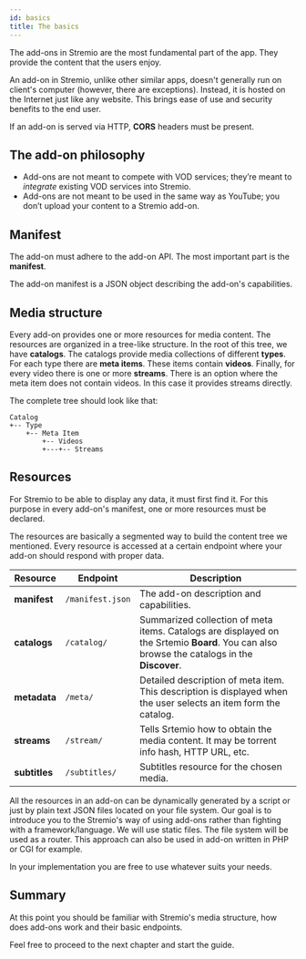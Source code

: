 ```yaml
---
id: basics
title: The basics
---
```


The add-ons in Stremio are the most fundamental part of the app. They provide the content that the users enjoy.

An add-on in Stremio, unlike other similar apps, doesn't generally run on client's computer (however, there are exceptions). Instead, it is hosted on the Internet just like any website. This brings ease of use and security benefits to the end user.

If an add-on is served via HTTP, **CORS** headers must be present.

The add-on philosophy
---

 * Add-ons are not meant to compete with VOD services; they’re meant to *integrate* existing VOD services into Stremio.
 * Add-ons are not meant to be used in the same way as YouTube; you don’t upload your content to a Stremio add-on.


Manifest
---

The add-on must adhere to the add-on API. The most important part is the **manifest**. 

The add-on manifest is a JSON object describing the add-on's capabilities.


Media structure
---

Every add-on provides one or more resources for media content. The resources are organized in a tree-like structure. In the root of this tree, we have **catalogs**. The catalogs provide media collections of different **types**. For each type there are **meta items**. These items contain **videos**. Finally, for every video there is one or more **streams**. There is an option where the meta item does not contain videos. In this case it provides streams directly.

The complete tree should look like that:

    Catalog
    +-- Type
        +-- Meta Item
            +-- Videos
            +---+-- Streams

Resources
---

For Stremio to be able to display any data, it must first find it. For this purpose in every add-on's manifest, one or more resources must be declared.

The resources are basically a segmented way to build the content tree we mentioned. Every resource is accessed at a certain endpoint where your add-on should respond with proper data.

| Resource      | Endpoint         | Description                                                                                                                                   |
| --------      | --------         | -----------                                                                                                                                   |
| **manifest**  | `/manifest.json` | The add-on description and capabilities.                                                                                                      |
| **catalogs**  | `/catalog/`      | Summarized collection of meta items. Catalogs are displayed on the Srtemio **Board**. You can also browse the catalogs in the **Discover**. |
| **metadata**  | `/meta/`         | Detailed description of meta item. This description is displayed when the user selects an item form the catalog.                              |
| **streams**   | `/stream/`       | Tells Srtemio how to obtain the media content. It may be torrent info hash, HTTP URL, etc.                                                   |
| **subtitles** | `/subtitles/`    | Subtitles resource for the chosen media.                                                                                                      |

All the resources in an add-on can be dynamically generated by a script or just by plain text JSON files located on your file system. Our goal is to introduce you to the Stremio's way of using add-ons rather than fighting with a framework/language. We will use static files. The file system will be used as a router. This approach can also be used in add-on written in PHP or CGI for example.

In your implementation you are free to use whatever suits your needs.

Summary
---

At this point you should be familiar with Stremio's media structure, how does add-ons work and their basic endpoints.

Feel free to proceed to the next chapter and start the guide.
